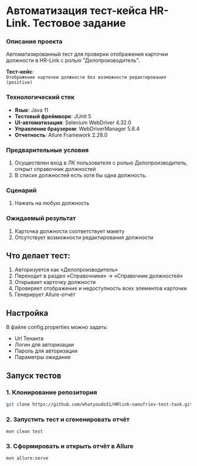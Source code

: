 

# Автоматизация тест-кейса HR-Link. Тестовое задание

### Описание проекта
Автоматизированный тест для проверки отображения карточки должности в HR-Link с ролью "Делопроизводитель".

**Тест-кейс**:  
`Отображение карточки должности без возможности редактирования (positive)`

### Технологический стек
- **Язык**: Java 11
- **Тестовый фреймворк**: JUnit 5
- **UI-автоматизация**: Selenium WebDriver 4.32.0
- **Управление браузером**: WebDriverManager 5.6.4
- **Отчетность**: Allure Framework 2.28.0

### Предварительные условия
1. Осуществлен вход в ЛК пользователя с ролью Делопроизводитель, открыт справочник должностей
2. В списке должностей есть хотя бы одна должность.

### Сценарий
1. Нажать на любую должность

### Ожидаемый результат
1. Карточка должности соответствует макету
2. Отсутствует возможности редактирования должности

## Что делает тест:
1. Авторизуется как «Делопроизводитель»
2. Переходит в раздел «Справочники» → «Справочник должностей»
3. Открывает карточку должности
4. Проверяет отображение и недоступность всех элементов карточки
5. Генерирует Allure-отчёт

## Настройка
В файле config.properties можно задать:
  - Url Тенанта
  - Логин для авторизации
  - Пароль для авторизации
  - Параметры ожидания

## Запуск тестов

### 1. Клонирование репозитория
```bash
git clone https://github.com/whatyoudo31/HRlink-nanufriev-test-task.git
```
### 2. Запустить тест и сгененировать отчёт

`mvn clean test`

### 3. Сформировать и открыть отчёт в Allure

`mvn allure:serve`
